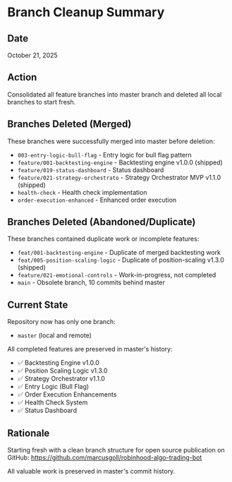# Branch Cleanup Summary

## Date
October 21, 2025

## Action
Consolidated all feature branches into master branch and deleted all local branches to start fresh.

## Branches Deleted (Merged)
These branches were successfully merged into master before deletion:
- `003-entry-logic-bull-flag` - Entry logic for bull flag pattern
- `feature/001-backtesting-engine` - Backtesting engine v1.0.0 (shipped)
- `feature/019-status-dashboard` - Status dashboard
- `feature/021-strategy-orchestrato` - Strategy Orchestrator MVP v1.1.0 (shipped)
- `health-check` - Health check implementation
- `order-execution-enhanced` - Enhanced order execution

## Branches Deleted (Abandoned/Duplicate)
These branches contained duplicate work or incomplete features:
- `feat/001-backtesting-engine` - Duplicate of merged backtesting work
- `feat/005-position-scaling-logic` - Duplicate of position-scaling v1.3.0 (shipped)
- `feature/021-emotional-controls` - Work-in-progress, not completed
- `main` - Obsolete branch, 10 commits behind master

## Current State
Repository now has only one branch:
- `master` (local and remote)

All completed features are preserved in master's history:
- ✅ Backtesting Engine v1.0.0
- ✅ Position Scaling Logic v1.3.0
- ✅ Strategy Orchestrator v1.1.0
- ✅ Entry Logic (Bull Flag)
- ✅ Order Execution Enhancements
- ✅ Health Check System
- ✅ Status Dashboard

## Rationale
Starting fresh with a clean branch structure for open source publication on GitHub:
https://github.com/marcusgoll/robinhood-algo-trading-bot

All valuable work is preserved in master's commit history.
